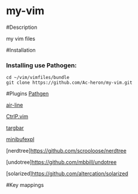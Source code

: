 # my-vim


#Description

my vim files


#Installation

### Installing use Pathogen:
```
cd ~/vim/vimfiles/bundle
git clone https://github.com/Ac-heron/my-vim.git

```

#Plugins
[Pathgen](www.baidu.com)

[air-line](https://github.com/bling/vim-airline)

[CtrlP.vim](https://github.com/kien/ctrlp.vim)

[targbar](https://github.com/majutsushi/tagbar)

[minibufexpl](https://github.com/weynhamz/vim-plugin-minibufexpl)

[nerdtree]https://github.com/scrooloose/nerdtree

[undotree]https://github.com/mbbill/undotree

[solarized]https://github.com/altercation/solarized

#Key mappings
